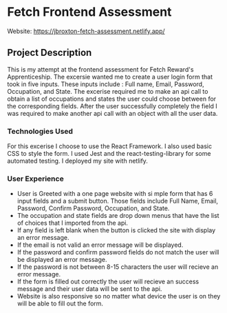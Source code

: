 # Fetch Frontend Assessment
Website: https://jbroxton-fetch-assessment.netlify.app/

## Project Description
This is my attempt at the frontend assessment for Fetch Reward's Apprenticeship. The excersie wanted me to create a user login form that took in five inputs. These inputs include : Full name, Email, Password, Occupation, and State. The excerise required me to make an api call to obtain a list of occupations and states the user 
could choose between for the corresponding fields. After the user successfully completely the field I was required to make another api call with an object with all the 
user data.


### Technologies Used

For this excerise I choose to use the React Framework. I also used basic CSS to style the form. I used Jest and the react-testing-library for some automated testing.
I deployed my site with netlify.

### User Experience

 - User is Greeted with a one page website with si mple form that has 6 input fields and a submit button. Those fields include Full Name, Email, Password, Confirm Password, Occupation, and State. 
 - The occupation and state fields are drop down menus that have the list of choices that I imported from the api.
 - If any field is left blank when the button is clicked the site with display an error message.
 - If the email is not valid an error message will be displayed.
 - If the password and confirm password fields do not match the user will be displayed an error message. 
 - If the password is not between 8-15 characters the user will recieve an error message.
 - If the form is filled out correctly the user will recieve an success message and their user data will be sent to the api.
 - Website is also responsive so no matter what device the user is on they will be able to fill out the form.
 

